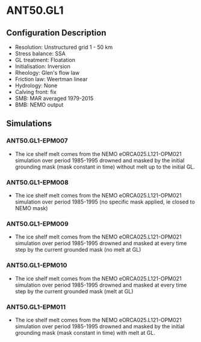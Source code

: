 # ANT50.GL1

## Configuration Description
- Resolution: Unstructured grid 1 - 50 km
- Stress balance: SSA
- GL treatment: Floatation
- Initialisation: Inversion
- Rheology: Glen's flow law
- Friction law: Weertman linear
- Hydrology: None
- Calving front: fix
- SMB: MAR averaged 1979-2015
- BMB: NEMO output

## Simulations

### ANT50.GL1-EPM007
- The ice shelf melt comes from the NEMO eORCA025.L121-OPM021 simulation over period 1985-1995 drowned and masked by the initial grounding mask (mask constant in time) without melt up to the initial GL. 
### ANT50.GL1-EPM008
- The ice shelf melt comes from the NEMO eORCA025.L121-OPM021 simulation over period 1985-1995 (no specific mask applied, ie closed to NEMO mask)
### ANT50.GL1-EPM009
- The ice shelf melt comes from the NEMO eORCA025.L121-OPM021 simulation over period 1985-1995 drowned and masked at every time step by the current grounded mask (no melt at GL)
### ANT50.GL1-EPM010
- The ice shelf melt comes from the NEMO eORCA025.L121-OPM021 simulation over period 1985-1995 drowned and masked at every time step by the current grounded mask (melt at GL)
### ANT50.GL1-EPM011
- The ice shelf melt comes from the NEMO eORCA025.L121-OPM021 simulation over period 1985-1995 drowned and masked by the initial grounding mask (mask constant in time) with melt at GL. 
